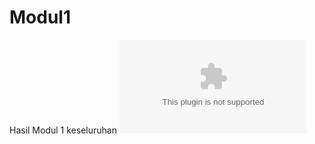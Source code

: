 # Modul1
Hasil Modul 1 keseluruhan
![alt text](https://github.com/aulyaaa/Modul1/blob/master/Aulya_Modul1.docx)
